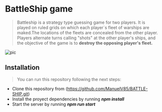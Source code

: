 # BattleShip game

>Battleship is a strategy type guessing game for two players. It is played on ruled grids on which each player´s fleet of warships are maked.The locations of the fleets are concealed from the other player. Players alternate turns calling "shots" at the other player's ships, and the objective of the game is to **destroy the opposing player's fleet.**

![pic](https://nationalinterest.org/sites/default/files/main_images/TS19d0C.jpg)

## Installation

>You can run this repository following the next steps:

- Clone this repository from (https://github.com/ManuelV85/BATTLE-SHIP.git)
- Install the proyect dependencies by running ***npm install***
- Start the server by running ***npm run start***



